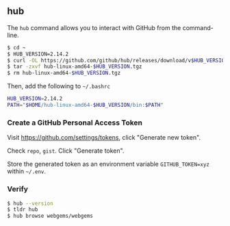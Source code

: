 ## hub

The `hub` command allows you to interact with GitHub from the command-line.

```bash
$ cd ~
$ HUB_VERSION=2.14.2
$ curl -OL https://github.com/github/hub/releases/download/v$HUB_VERSION/hub-linux-amd64-$HUB_VERSION.tgz
$ tar -zxvf hub-linux-amd64-$HUB_VERSION.tgz
$ rm hub-linux-amd64-$HUB_VERSION.tgz
```

Then, add the following to `~/.bashrc`

```bash
HUB_VERSION=2.14.2
PATH="$HOME/hub-linux-amd64-$HUB_VERSION/bin:$PATH"
```

### Create a GitHub Personal Access Token

Visit https://github.com/settings/tokens, click "Generate new token".

Check `repo`, `gist`. Click "Generate token".

Store the generated token as an environment variable `GITHUB_TOKEN=xyz` within
`~/.env`.

### Verify

```bash
$ hub --version
$ tldr hub
$ hub browse webgems/webgems
```
